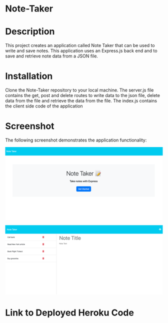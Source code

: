 # Note-Taker

# Description

 This project creates an application called Note Taker that can be used to write and save notes. This application uses an Express.js back end and to save and retrieve note data from a JSON file.


# Installation

Clone the Note-Taker repository to your local machine. The server.js file contains the get, post and delete routes to write data to the json file, delete data from the file and retrieve the data from the file. The index.js contains the client side code of the application

# Screenshot 
The following screenshot demonstrates the application functionality:


![note-taker-1](public/assets/images/image-1.png)

![note-taker-2](public/assets/images/image-2.png)

# Link to Deployed Heroku Code
